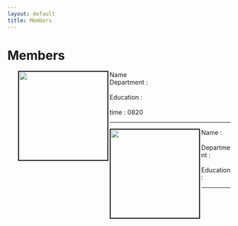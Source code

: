 ```yaml
---
layout: default
title: Members
---
```

<div class="post">
	<h1 class="pageTitle"> Members </h1>
	<ul> <img src="{{ '/assets/img/Cute Weddell Seal.jpg' | prepend: site.baseurl }}" alt="" style="width: auto; height: 200px" align="left"  border="2"> Name <br> Department : <br>
		<br>Education :    <br>
		<br>time : 0820    <br>
		<hr>
	<img src="{{ '/assets/img/Cute Weddell Seal.jpg' | prepend: site.baseurl }}" alt="" style="width: auto; height: 200px" align="left"  border="2">  Name :  <br> 
		 <br> Department :   <br> 
   	 	 <br> Education :    <br> 
		<hr>
	</ul>	
		</div>

